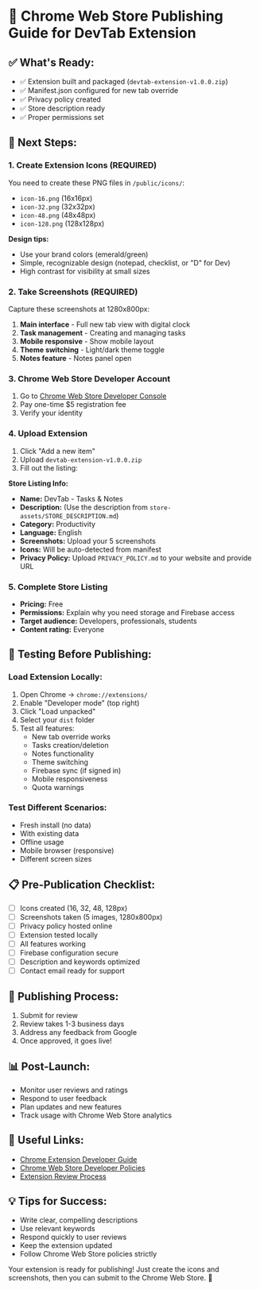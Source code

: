 # 🚀 Chrome Web Store Publishing Guide for DevTab Extension

## ✅ **What's Ready:**
- ✅ Extension built and packaged (`devtab-extension-v1.0.0.zip`)
- ✅ Manifest.json configured for new tab override
- ✅ Privacy policy created
- ✅ Store description ready
- ✅ Proper permissions set

## 🎯 **Next Steps:**

### **1. Create Extension Icons** (REQUIRED)
You need to create these PNG files in `/public/icons/`:
- `icon-16.png` (16x16px)
- `icon-32.png` (32x32px) 
- `icon-48.png` (48x48px)
- `icon-128.png` (128x128px)

**Design tips:**
- Use your brand colors (emerald/green)
- Simple, recognizable design (notepad, checklist, or "D" for Dev)
- High contrast for visibility at small sizes

### **2. Take Screenshots** (REQUIRED)
Capture these screenshots at 1280x800px:
1. **Main interface** - Full new tab view with digital clock
2. **Task management** - Creating and managing tasks
3. **Mobile responsive** - Show mobile layout
4. **Theme switching** - Light/dark theme toggle
5. **Notes feature** - Notes panel open

### **3. Chrome Web Store Developer Account**
1. Go to [Chrome Web Store Developer Console](https://chrome.google.com/webstore/devconsole)
2. Pay one-time $5 registration fee
3. Verify your identity

### **4. Upload Extension**
1. Click "Add a new item"
2. Upload `devtab-extension-v1.0.0.zip`
3. Fill out the listing:

**Store Listing Info:**
- **Name:** DevTab - Tasks & Notes
- **Description:** (Use the description from `store-assets/STORE_DESCRIPTION.md`)
- **Category:** Productivity
- **Language:** English
- **Screenshots:** Upload your 5 screenshots
- **Icons:** Will be auto-detected from manifest
- **Privacy Policy:** Upload `PRIVACY_POLICY.md` to your website and provide URL

### **5. Complete Store Listing**
- **Pricing:** Free
- **Permissions:** Explain why you need storage and Firebase access
- **Target audience:** Developers, professionals, students
- **Content rating:** Everyone

## 🔧 **Testing Before Publishing:**

### **Load Extension Locally:**
1. Open Chrome → `chrome://extensions/`
2. Enable "Developer mode" (top right)
3. Click "Load unpacked"
4. Select your `dist` folder
5. Test all features:
   - New tab override works
   - Tasks creation/deletion
   - Notes functionality
   - Theme switching
   - Firebase sync (if signed in)
   - Mobile responsiveness
   - Quota warnings

### **Test Different Scenarios:**
- Fresh install (no data)
- With existing data
- Offline usage
- Mobile browser (responsive)
- Different screen sizes

## 📋 **Pre-Publication Checklist:**

- [ ] Icons created (16, 32, 48, 128px)
- [ ] Screenshots taken (5 images, 1280x800px)
- [ ] Privacy policy hosted online
- [ ] Extension tested locally
- [ ] All features working
- [ ] Firebase configuration secure
- [ ] Description and keywords optimized
- [ ] Contact email ready for support

## 🎉 **Publishing Process:**
1. Submit for review
2. Review takes 1-3 business days
3. Address any feedback from Google
4. Once approved, it goes live!

## 📊 **Post-Launch:**
- Monitor user reviews and ratings
- Respond to user feedback
- Plan updates and new features
- Track usage with Chrome Web Store analytics

## 🔗 **Useful Links:**
- [Chrome Extension Developer Guide](https://developer.chrome.com/docs/extensions/)
- [Chrome Web Store Developer Policies](https://developer.chrome.com/docs/webstore/program-policies/)
- [Extension Review Process](https://developer.chrome.com/docs/webstore/review-process/)

## 💡 **Tips for Success:**
- Write clear, compelling descriptions
- Use relevant keywords
- Respond quickly to user reviews
- Keep the extension updated
- Follow Chrome Web Store policies strictly

Your extension is ready for publishing! Just create the icons and screenshots, then you can submit to the Chrome Web Store. 🚀
